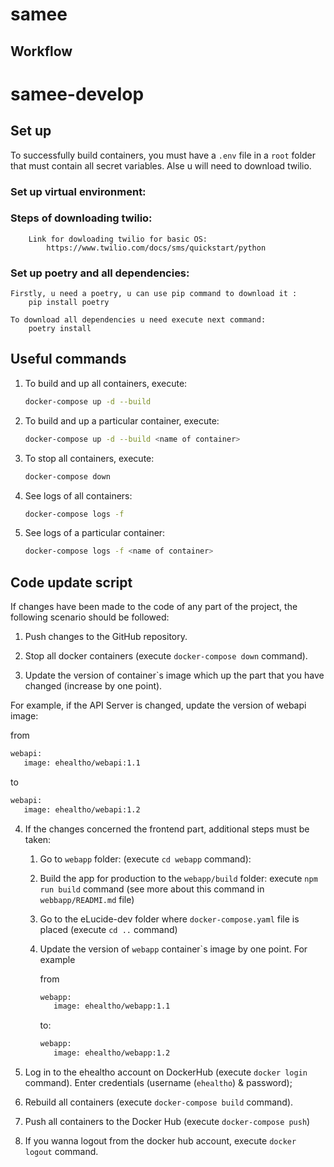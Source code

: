 # samee

## Workflow


# samee-develop



## Set up

To successfully build containers, you must have a `.env` file in a `root` folder that must contain all secret variables. Alse u will need to download twilio.

### Set up virtual environment:

### Steps of downloading twilio:
        Link for dowloading twilio for basic OS:
            https://www.twilio.com/docs/sms/quickstart/python

### Set up poetry and all dependencies:
    Firstly, u need a poetry, u can use pip command to download it :
        pip install poetry

    To download all dependencies u need execute next command:
        poetry install



## Useful commands

1. To build and up all containers, execute:

   ```bash
   docker-compose up -d --build
   ```

2. To build and up a particular container, execute:

   ```bash
   docker-compose up -d --build <name of container>
   ```

3. To stop all containers, execute:

   ```bash
   docker-compose down
   ```

4. See logs of all containers:

   ```bash
   docker-compose logs -f
   ```

5. See logs of a particular container:

   ```bash
   docker-compose logs -f <name of container>
   ```

## Code update script

If changes have been made to the code of any part of the project, the following scenario should be followed:

1. Push changes to the GitHub repository.

2. Stop all docker containers (execute `docker-compose down` command).

3. Update the version of container`s image which up the part that you have changed (increase by one point).

For example, if the API Server is changed, update the version of webapi image:

   from

   ```bash
   webapi:
      image: ehealtho/webapi:1.1
   ```

   to

   ```bash
   webapi:
      image: ehealtho/webapi:1.2
   ```

4. If the changes concerned the frontend part, additional steps must be taken:

   1. Go to `webapp` folder: (execute `cd webapp` command):
   2. Build the app for production to the `webapp/build` folder: execute `npm run build` command (see more about this command in `webbapp/READMI.md` file)
   3. Go to the eLucide-dev folder where `docker-compose.yaml` file is placed (execute `cd ..` command)
   4. Update the version of `webapp` container`s image by one point. For example

      from

      ```bash
      webapp:
         image: ehealtho/webapp:1.1
      ```

      to:

      ```bash
      webapp:
         image: ehealtho/webapp:1.2
      ```

5. Log in to the ehealtho account on DockerHub (execute `docker login` command). Enter credentials (username (`ehealtho`) & password);

6. Rebuild all containers (execute `docker-compose build` command).

7. Push all containers to the Docker Hub (execute `docker-compose push`)

8. If you wanna logout from the docker hub account, execute `docker logout` command.
